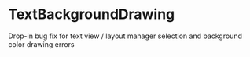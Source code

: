 TextBackgroundDrawing
=====================

Drop-in bug fix for text view / layout manager selection and background color drawing errors
